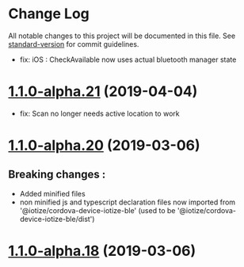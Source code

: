 # Change Log

All notable changes to this project will be documented in this file. See [standard-version](https://github.com/conventional-changelog/standard-version) for commit guidelines.

<a name="1.1.0-alpha.23"></a>
- fix: iOS : CheckAvailable now uses actual bluetooth manager state

<a name="1.1.0-alpha.21"></a>
# [1.1.0-alpha.21](https://bitbucket.org/iotize-solutions/device-com-ble.cordova/compare/v1.1.0-alpha.20...v1.1.0-alpha.21) (2019-04-04)
- fix: Scan no longer needs active location to work

<a name="1.1.0-alpha.20"></a>
# [1.1.0-alpha.20](https://bitbucket.org/iotize-solutions/device-com-ble.cordova/compare/v1.1.0-alpha.17...v1.1.0-alpha.20) (2019-03-06)

## Breaking changes :

- Added minified files
- non minified js and typescript declaration files now imported from '@iotize/cordova-device-iotize-ble' (used to be '@iotize/cordova-device-iotize-ble/dist')



<a name="1.1.0-alpha.18"></a>
# [1.1.0-alpha.18](https://bitbucket.org/iotize-solutions/device-com-ble.cordova/compare/v1.1.0-alpha.17...v1.1.0-alpha.18) (2019-03-06)
